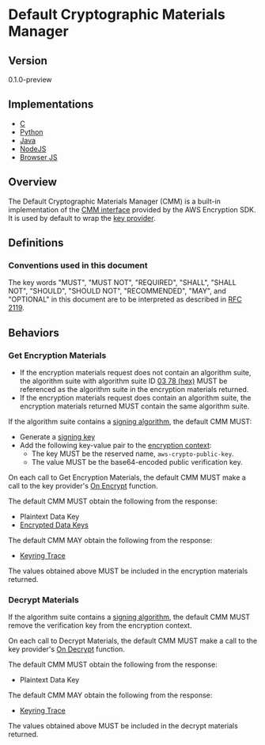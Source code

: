 [//]: # (Copyright 2019 Amazon.com, Inc. or its affiliates. All Rights Reserved.)
[//]: # (SPDX-License-Identifier: CC-BY-SA-4.0)

# Default Cryptographic Materials Manager

## Version

0.1.0-preview

## Implementations

- [C](https://github.com/aws/aws-encryption-sdk-c/blob/master/include/aws/cryptosdk/default_cmm.h)
- [Python](https://github.com/aws/aws-encryption-sdk-python/blob/master/src/aws_encryption_sdk/materials_managers/default.py)
- [Java](https://github.com/aws/aws-encryption-sdk-java/blob/master/src/main/java/com/amazonaws/encryptionsdk/DefaultCryptoMaterialsManager.java)
- [NodeJS](https://github.com/awslabs/aws-encryption-sdk-javascript/blob/master/modules/material-management-node/src/node_cryptographic_materials_manager.ts)
- [Browser JS](https://github.com/awslabs/aws-encryption-sdk-javascript/blob/master/modules/material-management-browser/src/browser_cryptographic_materials_manager.ts)

## Overview

The Default Cryptographic Materials Manager (CMM) is a built-in implementation of the [CMM interface](#cmm-interface.md) provided by the AWS Encryption SDK.  
It is used by default to wrap the [key provider](#key-provider.md).  

## Definitions

### Conventions used in this document

The key words "MUST", "MUST NOT", "REQUIRED", "SHALL", "SHALL NOT", "SHOULD", "SHOULD NOT", "RECOMMENDED", "MAY", and "OPTIONAL" 
in this document are to be interpreted as described in [RFC 2119](https://tools.ietf.org/html/rfc2119).

## Behaviors

### Get Encryption Materials

- If the encryption materials request does not contain an algorithm suite, 
the algorithm suite with algorithm suite ID [03 78 (hex)](algorithm-suites.md#supported-algorithm-suites) 
MUST be referenced as the algorithm suite in the encryption materials returned.  
- If the encryption materials request does contain an algorithm suite, the encryption materials returned MUST contain the same algorithm suite.

If the algorithm suite contains a [signing algorithm](#algorithm-suites.md#signature-algorithm), the default CMM MUST:

- Generate a [signing key](#structures.md#signing-key)
- Add the following key-value pair to the [encryption context](#structures.md#encryption-context): 
    - The key MUST be the reserved name, `aws-crypto-public-key`. 
    - The value MUST be the base64-encoded public verification key.

On each call to Get Encryption Materials, the default CMM MUST make a call to the key provider's [On Encrypt](#key-provider.md#on-encrypt) function.  

The default CMM MUST obtain the following from the response:

- Plaintext Data Key
- [Encrypted Data Keys](#structures.md#encrypted-data-keys)

The default CMM MAY obtain the following from the response:

- [Keyring Trace](#structures.md#keyring-trace)

The values obtained above MUST be included in the encryption materials returned.  

### Decrypt Materials

If the algorithm suite contains a [signing algorithm](#algorithm-suites.md#signature-algorithm), 
the default CMM MUST remove the verification key from the encryption context.  
  
On each call to Decrypt Materials, the default CMM MUST make a call to the key provider's [On Decrypt](#key-provider.md#on-decrypt) function.  

The default CMM MUST obtain the following from the response:

- Plaintext Data Key 

The default CMM MAY obtain the following from the response:

- [Keyring Trace](#structures.md#keyring-trace)

The values obtained above MUST be included in the decrypt materials returned.  
